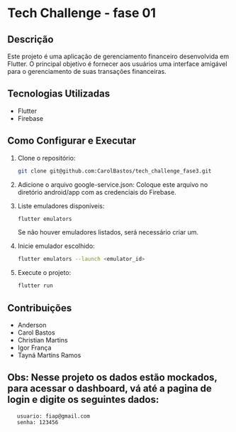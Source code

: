 # Tech Challenge - fase 01

## Descrição

Este projeto é uma aplicação de gerenciamento financeiro desenvolvida em Flutter. O principal objetivo é fornecer aos usuários uma interface amigável para o gerenciamento de suas transações financeiras.

## Tecnologias Utilizadas

- Flutter
- Firebase

## Como Configurar e Executar

1. Clone o repositório:
   ```bash
   git clone git@github.com:CarolBastos/tech_challenge_fase3.git
   ```

2. Adicione o arquivo google-service.json:
    Coloque este arquivo no diretório android/app com as credenciais do Firebase.

3. Liste emuladores disponíveis:
   ```bash
   flutter emulators
   ```
    Se não houver emuladores listados, será necessário criar um.

4. Inicie emulador escolhido:
   ```bash
   flutter emulators --launch <emulator_id>
   ```

5. Execute o projeto:
   ```bash
   flutter run
   ```

## Contribuições

- Anderson
- Carol Bastos
- Christian Martins
- Igor França
- Tayná Martins Ramos

## Obs: Nesse projeto os dados estão mockados, para acessar o dashboard, vá até a pagina de login e digite os seguintes dados:
```
   usuario: fiap@gmail.com
   senha: 123456
```
